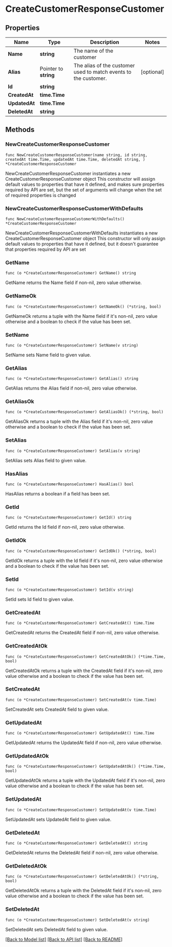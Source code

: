# CreateCustomerResponseCustomer

## Properties

Name | Type | Description | Notes
------------ | ------------- | ------------- | -------------
**Name** | **string** | The name of the customer | 
**Alias** | Pointer to **string** | The alias of the customer used to match events to the customer. | [optional] 
**Id** | **string** |  | 
**CreatedAt** | **time.Time** |  | 
**UpdatedAt** | **time.Time** |  | 
**DeletedAt** | **string** |  | 

## Methods

### NewCreateCustomerResponseCustomer

`func NewCreateCustomerResponseCustomer(name string, id string, createdAt time.Time, updatedAt time.Time, deletedAt string, ) *CreateCustomerResponseCustomer`

NewCreateCustomerResponseCustomer instantiates a new CreateCustomerResponseCustomer object
This constructor will assign default values to properties that have it defined,
and makes sure properties required by API are set, but the set of arguments
will change when the set of required properties is changed

### NewCreateCustomerResponseCustomerWithDefaults

`func NewCreateCustomerResponseCustomerWithDefaults() *CreateCustomerResponseCustomer`

NewCreateCustomerResponseCustomerWithDefaults instantiates a new CreateCustomerResponseCustomer object
This constructor will only assign default values to properties that have it defined,
but it doesn't guarantee that properties required by API are set

### GetName

`func (o *CreateCustomerResponseCustomer) GetName() string`

GetName returns the Name field if non-nil, zero value otherwise.

### GetNameOk

`func (o *CreateCustomerResponseCustomer) GetNameOk() (*string, bool)`

GetNameOk returns a tuple with the Name field if it's non-nil, zero value otherwise
and a boolean to check if the value has been set.

### SetName

`func (o *CreateCustomerResponseCustomer) SetName(v string)`

SetName sets Name field to given value.


### GetAlias

`func (o *CreateCustomerResponseCustomer) GetAlias() string`

GetAlias returns the Alias field if non-nil, zero value otherwise.

### GetAliasOk

`func (o *CreateCustomerResponseCustomer) GetAliasOk() (*string, bool)`

GetAliasOk returns a tuple with the Alias field if it's non-nil, zero value otherwise
and a boolean to check if the value has been set.

### SetAlias

`func (o *CreateCustomerResponseCustomer) SetAlias(v string)`

SetAlias sets Alias field to given value.

### HasAlias

`func (o *CreateCustomerResponseCustomer) HasAlias() bool`

HasAlias returns a boolean if a field has been set.

### GetId

`func (o *CreateCustomerResponseCustomer) GetId() string`

GetId returns the Id field if non-nil, zero value otherwise.

### GetIdOk

`func (o *CreateCustomerResponseCustomer) GetIdOk() (*string, bool)`

GetIdOk returns a tuple with the Id field if it's non-nil, zero value otherwise
and a boolean to check if the value has been set.

### SetId

`func (o *CreateCustomerResponseCustomer) SetId(v string)`

SetId sets Id field to given value.


### GetCreatedAt

`func (o *CreateCustomerResponseCustomer) GetCreatedAt() time.Time`

GetCreatedAt returns the CreatedAt field if non-nil, zero value otherwise.

### GetCreatedAtOk

`func (o *CreateCustomerResponseCustomer) GetCreatedAtOk() (*time.Time, bool)`

GetCreatedAtOk returns a tuple with the CreatedAt field if it's non-nil, zero value otherwise
and a boolean to check if the value has been set.

### SetCreatedAt

`func (o *CreateCustomerResponseCustomer) SetCreatedAt(v time.Time)`

SetCreatedAt sets CreatedAt field to given value.


### GetUpdatedAt

`func (o *CreateCustomerResponseCustomer) GetUpdatedAt() time.Time`

GetUpdatedAt returns the UpdatedAt field if non-nil, zero value otherwise.

### GetUpdatedAtOk

`func (o *CreateCustomerResponseCustomer) GetUpdatedAtOk() (*time.Time, bool)`

GetUpdatedAtOk returns a tuple with the UpdatedAt field if it's non-nil, zero value otherwise
and a boolean to check if the value has been set.

### SetUpdatedAt

`func (o *CreateCustomerResponseCustomer) SetUpdatedAt(v time.Time)`

SetUpdatedAt sets UpdatedAt field to given value.


### GetDeletedAt

`func (o *CreateCustomerResponseCustomer) GetDeletedAt() string`

GetDeletedAt returns the DeletedAt field if non-nil, zero value otherwise.

### GetDeletedAtOk

`func (o *CreateCustomerResponseCustomer) GetDeletedAtOk() (*string, bool)`

GetDeletedAtOk returns a tuple with the DeletedAt field if it's non-nil, zero value otherwise
and a boolean to check if the value has been set.

### SetDeletedAt

`func (o *CreateCustomerResponseCustomer) SetDeletedAt(v string)`

SetDeletedAt sets DeletedAt field to given value.



[[Back to Model list]](../README.md#documentation-for-models) [[Back to API list]](../README.md#documentation-for-api-endpoints) [[Back to README]](../README.md)


